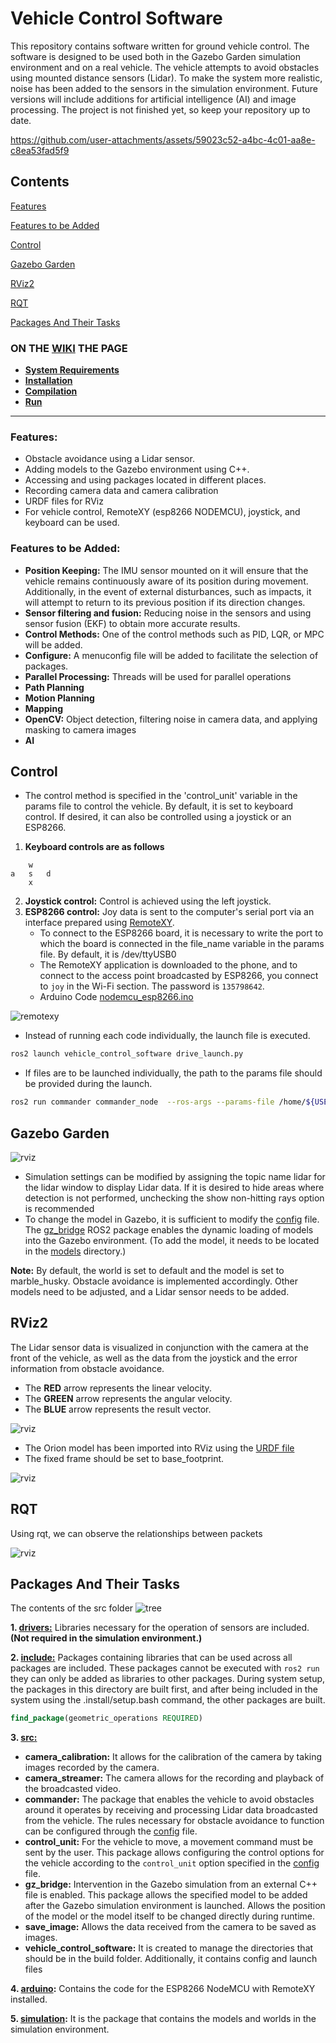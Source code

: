 # Vehicle Control Software

This repository contains software written for ground vehicle control. The software is designed to be used both in the Gazebo Garden simulation environment and on a real vehicle. The vehicle attempts to avoid obstacles using mounted distance sensors (Lidar). To make the system more realistic, noise has been added to the sensors in the simulation environment. Future versions will include additions for artificial intelligence (AI) and image processing. The project is not finished yet, so keep your repository up to date.

https://github.com/user-attachments/assets/59023c52-a4bc-4c01-aa8e-c8ea53fad5f9

## Contents 
[Features](https://github.com/serkanMzlm/Vehicle-Control-Sotfware?tab=readme-ov-file#features)

[Features to be Added](https://github.com/serkanMzlm/Vehicle-Control-Sotfware?tab=readme-ov-file#features-to-be-added)

[Control](https://github.com/serkanMzlm/Vehicle-Control-Sotfware?tab=readme-ov-file#control)

[Gazebo Garden](https://github.com/serkanMzlm/Vehicle-Control-Sotfware?tab=readme-ov-file#gazebo-garden)

[RViz2](https://github.com/serkanMzlm/Vehicle-Control-Sotfware?tab=readme-ov-file#rviz2)

[RQT](https://github.com/serkanMzlm/Vehicle-Control-Sotfware?tab=readme-ov-file#rqt)

[Packages And Their Tasks](https://github.com/serkanMzlm/Vehicle-Control-Sotfware?tab=readme-ov-file#packages-and-their-tasks)

###  ON THE [WIKI](https://github.com/serkanMzlm/Vehicle-Control-Sotfware/wiki) THE PAGE
- **[System Requirements](https://github.com/serkanMzlm/Vehicle-Control-Sotfware/wiki#system-requirements)**
- **[Installation](https://github.com/serkanMzlm/Vehicle-Control-Sotfware/wiki#install)**
- **[Compilation](https://github.com/serkanMzlm/Vehicle-Control-Sotfware/wiki#Compile)**
- **[Run](https://github.com/serkanMzlm/Vehicle-Control-Sotfware/wiki#Run)**
---

### Features:
- Obstacle avoidance using a Lidar sensor.
- Adding models to the Gazebo environment using C++.
- Accessing and using packages located in different places.
- Recording camera data and camera calibration
- URDF files for RViz
- For vehicle control, RemoteXY (esp8266 NODEMCU), joystick, and keyboard can be used.

### Features to be Added:
- **Position Keeping:** The IMU sensor mounted on it will ensure that the vehicle remains continuously aware of its position during movement. Additionally, in the event of external disturbances, such as impacts, it will attempt to return to its previous position if its direction changes.
- **Sensor filtering and fusion:** Reducing noise in the sensors and using sensor fusion (EKF) to obtain more accurate results.
- **Control Methods:** One of the control methods such as PID, LQR, or MPC will be added.
- **Configure:** A menuconfig file will be added to facilitate the selection of packages.
- **Parallel Processing:** Threads will be used for parallel operations
- **Path Planning**
- **Motion Planning**
- **Mapping**
- **OpenCV:** Object detection, filtering noise in camera data, and applying masking to camera images
- **AI**

## Control

- The control method is specified in the 'control_unit' variable in the params file to control the vehicle. By default, it is set to keyboard control. If desired, it can also be controlled using a joystick or an ESP8266.

1. **Keyboard controls are as follows**
```
    w
a   s   d   
    x
```
2. **Joystick control:** Control is achieved using the left joystick.
3. **ESP8266 control:** Joy data is sent to the computer's serial port via an interface prepared using [RemoteXY](https://remotexy.com/en/). 
    - To connect to the ESP8266 board, it is necessary to write the port to which the board is connected in the file_name variable in the params file. By default, it is /dev/ttyUSB0
    - The RemoteXY application is downloaded to the phone, and to connect to the access point broadcasted by ESP8266, you connect to `joy` in the Wi-Fi section. The password is `135798642`.
    - Arduino Code [nodemcu_esp8266.ino](https://github.com/serkanMzlm/Vehicle-Control-Sotfware/blob/main/Tools/arduino/nodemcu_esp8266/nodemcu_esp8266.ino)

![remotexy](https://github.com/user-attachments/assets/29a6654e-0424-47bd-80db-8beaa7ec1d34)

- Instead of running each code individually, the launch file is executed.
```bash
ros2 launch vehicle_control_software drive_launch.py
```
- If files are to be launched individually, the path to the params file should be provided during the launch.
```bash
ros2 run commander commander_node  --ros-args --params-file /home/${USER}/Vehicle-Control-Sotfware/src/modules/vehicle_control_software/config/params.yml
```

## Gazebo Garden

![rviz](./Documentation/images/gz_sim.png)
- Simulation settings can be modified by assigning the topic name lidar for the lidar window to display Lidar data. If it is desired to hide areas where detection is not performed, unchecking the show non-hitting rays option is recommended
- To change the model in Gazebo, it is sufficient to modify the [config](https://github.com/serkanMzlm/Vehicle-Control-Sotfware/blob/main/src/modules/vehicle_control_software/config/params.yaml#L41) file. The [gz_bridge](https://github.com/serkanMzlm/Vehicle-Control-Sotfware/tree/main/src/modules/gz_bridge) ROS2 package enables the dynamic loading of models into the Gazebo environment. (To add the model, it needs to be located in the [models](https://github.com/serkanMzlm/Vehicle-Control-Sotfware/tree/main/Tools/simulation/models) directory.)

**Note:** By default, the world is set to default and the model is set to marble_husky. Obstacle avoidance is implemented accordingly. Other models need to be adjusted, and a Lidar sensor needs to be added.

## RViz2
The Lidar sensor data is visualized in conjunction with the camera at the front of the vehicle, as well as the data from the joystick and the error information from obstacle avoidance.

- The **RED** arrow represents the linear velocity.
- The **GREEN** arrow represents the angular velocity.
- The **BLUE** arrow represents the result vector.

![rviz](./Documentation/images/rviz2.png)

- The Orion model has been imported into RViz using the [URDF file](https://github.com/serkanMzlm/Vehicle-Control-Sotfware/tree/main/src/modules/vehicle_control_software/urdf)
- The fixed frame should be set to base_footprint.

![rviz](./Documentation/images/rviz2_2.png)


## RQT
Using rqt, we can observe the relationships between packets

![rviz](./Documentation/images/rosgraph.png)

## Packages And Their Tasks
The contents of the src folder
![tree](./Documentation/images/tree_2.png)

**1. [drivers:](https://github.com/serkanMzlm/Sensor-Drivers/tree/2b5228538e5d041b34f09c7f603990f4b1cd3ab6)** Libraries necessary for the operation of sensors are included. **(Not required in the simulation environment.)**

**2. [include:](https://github.com/serkanMzlm/Vehicle-Control-Sotfware/tree/main/src/include)** Packages containing libraries that can be used across all packages are included. These packages cannot be executed with `ros2 run` they can only be added as libraries to other packages. During system setup, the packages in this directory are built first, and after being included in the system using the .install/setup.bash command, the other packages are built.
```cmake
find_package(geometric_operations REQUIRED) 
```
**3. [src:](https://github.com/serkanMzlm/Vehicle-Control-Sotfware/tree/main/src)**
- **camera_calibration:** It allows for the calibration of the camera by taking images recorded by the camera.
- **camera_streamer:** The camera allows for the recording and playback of the broadcasted video.
- **commander:** The package that enables the vehicle to avoid obstacles around it operates by receiving and processing Lidar data broadcasted from the vehicle. The rules necessary for obstacle avoidance to function can be configured through the [config](https://github.com/serkanMzlm/Vehicle-Control-Sotfware/blob/main/src/modules/vehicle_control_software/config/params.yaml#L6) file.
- **control_unit:** For the vehicle to move, a movement command must be sent by the user. This package allows configuring the control options for the vehicle according to the `control_unit` option specified in the [config](https://github.com/serkanMzlm/Vehicle-Control-Sotfware/blob/main/src/modules/vehicle_control_software/config/params.yaml) file.
- **gz_bridge:** Intervention in the Gazebo simulation from an external C++ file is enabled. This package allows the specified model to be added after the Gazebo simulation environment is launched. Allows the position of the model or the model itself to be changed directly during runtime.
- **save_image:** Allows the data received from the camera to be saved as images.
- **vehicle_control_software:** It is created to manage the directories that should be in the build folder. Additionally, it contains config and launch files

**4. [arduino](https://github.com/serkanMzlm/Vehicle-Control-Sotfware/tree/main/Tools/arduino):** Contains the code for the ESP8266 NodeMCU with RemoteXY installed.

**5. [simulation](https://github.com/serkanMzlm/Vehicle-Control-Sotfware/tree/main/Tools/simulation):** It is the package that contains the models and worlds in the simulation environment.

